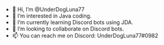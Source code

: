 - 👋 Hi, I’m @UnderDogLuna77
- 👀 I’m interested in Java coding.
- 🌱 I’m currently learning Discord bots using JDA.
- 💞️ I’m looking to collaborate on Discord bots.
- 📫 You can reach me on Discord: UnderDogLuna77#0982

<!---
UnderDogLuna77/UnderDogLuna77 is a ✨ special ✨ repository because its `README.md` (this file) appears on your GitHub profile.
You can click the Preview link to take a look at your changes.
--->
